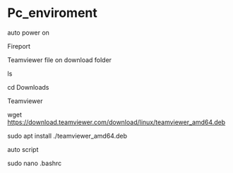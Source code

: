 # Pc_enviroment


auto power on

Fireport

Teamviewer file on download folder

ls

cd Downloads

Teamviewer

wget https://download.teamviewer.com/download/linux/teamviewer_amd64.deb

sudo apt install ./teamviewer_amd64.deb

auto script 

sudo nano .bashrc
